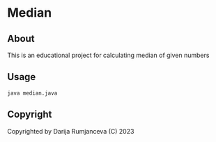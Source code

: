 # Median

## About

This is an educational project for calculating median of given numbers


## Usage
```
java median.java
```

## Copyright
Copyrighted by Darija Rumjanceva (C) 2023
